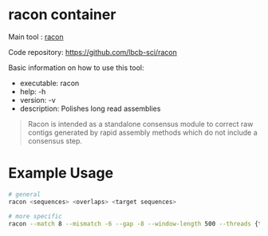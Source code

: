 # racon container

Main tool : [racon](https://github.com/lbcb-sci/racon)

Code repository: https://github.com/lbcb-sci/racon

Basic information on how to use this tool:
- executable: racon
- help: -h
- version: -v
- description: Polishes long read assemblies

> Racon is intended as a standalone consensus module to correct raw contigs generated by rapid assembly methods which do not include a consensus step.

# Example Usage

```bash
# general
racon <sequences> <overlaps> <target sequences>

# more specific
racon --match 8 --mismatch -6 --gap -8 --window-length 500 --threads {threads} {input.reads} {input.alignment} {input.assembly}
```